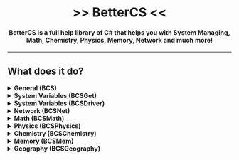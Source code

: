 <h1 align="center"> >> BetterCS << </h1> 
<h4 align="center">BetterCS is a full help library of C# that helps you with System Managing, Math, Chemistry, Physics, Memory, Network and much more!</h4>

------

## What does it do?

<details>
  <summary><b>General (BCS)</b></summary>
  - File to MD5
  - Encyption and Decyption using AES 256-bit CBC with custom key and vector<br>
  - Encyption and Decyption using RSA-4098 with custom or automatic parameters<br>
  - Encyption and Decyption of files using RSA-4098 with custom or automatic parameters<br>
  - Run Terminal/CMD/Powershell commands with custom parameters and arguments and get the output<br>
  - Get every file inside of a folder (name and fullpath, you can also choose to include subfolders)<br>
  - Use our custom exif tool<br>
  - Deal with window's registry<br>
  - Deal with running processes<br>
  - Manage file attributes<br>
  - Check if the DLL is running on a virtual machine<br>
  - Auto-Update the library
</details>

<details>
  <summary><b>System Variables (BCSGet)</b></summary>
  - Get every System Folder path<br>
  - Get custom System Folders path by GUID
</details>

<details>
  <summary><b>System Variables (BCSDriver)</b></summary>
  - Get every possible information about your RAM<br>
  - Get every possible information about your CPU<br>
  - Get every possible information about your GPU<br>
  - Get every possible information about your OS<br>
  - Get every possible information about your Audio Devices
</details>

<details>
  <summary><b>Network (BCSNet)</b></summary>
  - Get public and private IP<br>
  - Get subnet mask<br>
  - Get Hostnames of IPs and IPs of Hostnames<br>
  - Send fully customizable requests with custom methods, headers, cookies, parameters, body, user-content and much more<br>
  - Send fully customizable GET requests via 3 types of client<br>
  - Send fully customizable POST requests via 3 types of client<br>
  - Send fully customizable PUT, PATCH, DELETE, HEAD or OPTIONS requests<br>
  - Check if ports are open in a network<br>
  - Send normal authenticated emails<br>
  - Send custom unauthenticated emails<br>
  - Check if IPs, Ports, Websites, Hostnames etc... are valid
</details>

<details>
  <summary><b>Math (BCSMath)</b></summary>
  - Solve Ratios<br>
  - Solve Quadratic equations natively<br>
  - Solve Cubic equations natively<br>
  - Solve Cubic equations geometrically<br>
  - Solve Quartic equations natively<br>
  - Get a number's divisors<br>
  - Get a number's factorial<br>
  - Check if a number is perfect<br>
  - Check if a number is prime
</details>

<details>
  <summary><b>Physics (BCSPhysics)</b></summary>
  - Use cinematic speed, space and time formulas for Uniform Rectilinear Motions<br>
  - Use cinematic speed, space, time and acceleration formulas for Uniformly Accelerated Motions<br>
  - Use cinematic speed, space, time and acceleration formulas for Uniformly Accelerated Motion's Free Fall<br>
  - Use static pression , weight, gravity and much more formulas
</details>

<details>
  <summary><b>Chemistry (BCSChemistry)</b></summary>
  - Get Automic Number from elemt's short name or full name<br>
  - Get every known information about the first 130 elements of the periodic table<br>
  - Calculate forumla's molar mass<br>
  - Split formulas in elements with our own complex alghoritms<br>
  - Calculate formula's Tradition, IUPAC or Stock nomenclature name with our own complex alghoritms
</details>

<details>
  <summary><b>Memory (BCSMem)</b></summary>
  - Read from a memory address<br>
  - Read from a memory address with a safe function<br>
  - Write in a memory address<br>
  - Send Input Key<br>
  - Send Input Key in a certain Process<br>
  - Inject DLL files into running processes by process PID or process executable's path
</details>


<details>
  <summary><b>Geography (BCSGeography)</b></summary>
  - Get capital by country following according to the 196 world countries list<br>
  - Get country by capital following according to the 196 world countries list<br>
  - Check if a string is a country
</details>
